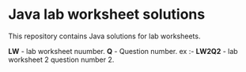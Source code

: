 # Java lab worksheet solutions

This repository contains Java solutions for lab worksheets.

**LW** - lab worksheet nuumber.
**Q** - Question number.
ex :-  **LW2Q2** - lab worksheet 2 question number 2.


